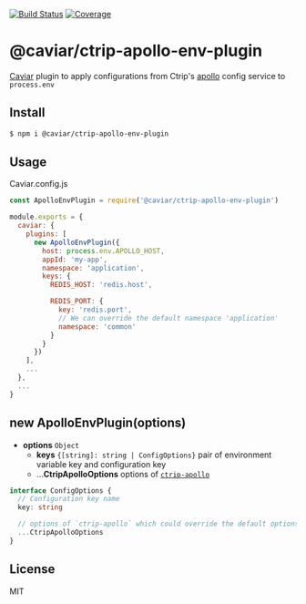 [![Build Status](https://travis-ci.org/caviarjs/ctrip-apollo-env-plugin.svg?branch=master)](https://travis-ci.org/caviarjs/ctrip-apollo-env-plugin)
[![Coverage](https://codecov.io/gh/caviarjs/ctrip-apollo-env-plugin/branch/master/graph/badge.svg)](https://codecov.io/gh/caviarjs/ctrip-apollo-env-plugin)

# @caviar/ctrip-apollo-env-plugin

[Caviar](https://github.com/caviarjs/caviar) plugin to apply configurations from Ctrip's [apollo](https://github.com/ctripcorp/apollo) config service to `process.env`

## Install

```sh
$ npm i @caviar/ctrip-apollo-env-plugin
```

## Usage

Caviar.config.js

```js
const ApolloEnvPlugin = require('@caviar/ctrip-apollo-env-plugin')

module.exports = {
  caviar: {
    plugins: [
      new ApolloEnvPlugin({
        host: process.env.APOLLO_HOST,
        appId: 'my-app',
        namespace: 'application',
        keys: {
          REDIS_HOST: 'redis.host',

          REDIS_PORT: {
            key: 'redis.port',
            // We can override the default namespace 'application'
            namespace: 'common'
          }
        }
      })
    ],
    ...
  },
  ...
}
```

## new ApolloEnvPlugin(options)

- **options** `Object`
  - **keys** `{[string]: string | ConfigOptions}` pair of environment variable key and configuration key
  - ...**CtripApolloOptions** options of [`ctrip-apollo`](https://github.com/kaelzhang/ctrip-apollo)

```ts
interface ConfigOptions {
  // Configuration key name
  key: string

  // options of `ctrip-apollo` which could override the default options
  ...CtripApolloOptions
}
```

## License

MIT
